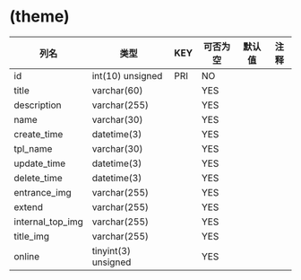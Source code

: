 # (theme)
| 列名 | 类型 | KEY | 可否为空 | 默认值 | 注释 |
| ---- | ---- | ---- | ---- | ---- | ----  |
| id | int(10) unsigned | PRI | NO |  |  |
| title | varchar(60) |  | YES |  |  |
| description | varchar(255) |  | YES |  |  |
| name | varchar(30) |  | YES |  |  |
| create_time | datetime(3) |  | YES |  |  |
| tpl_name | varchar(30) |  | YES |  |  |
| update_time | datetime(3) |  | YES |  |  |
| delete_time | datetime(3) |  | YES |  |  |
| entrance_img | varchar(255) |  | YES |  |  |
| extend | varchar(255) |  | YES |  |  |
| internal_top_img | varchar(255) |  | YES |  |  |
| title_img | varchar(255) |  | YES |  |  |
| online | tinyint(3) unsigned |  | YES |  |  |